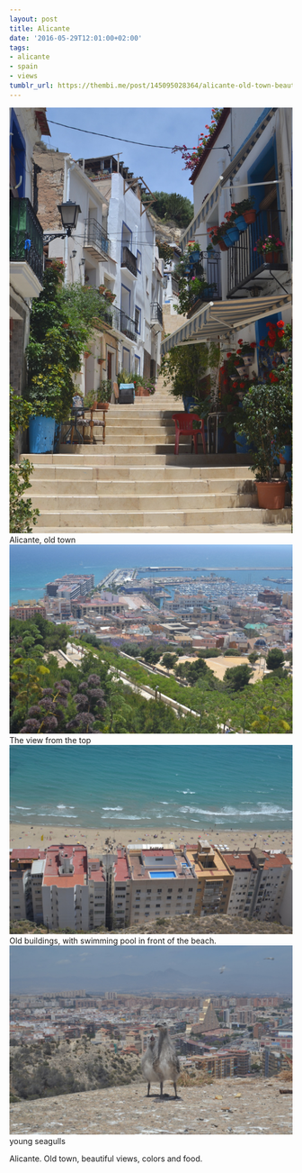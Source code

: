 ```yaml
---
layout: post
title: Alicante
date: '2016-05-29T12:01:00+02:00'
tags:
- alicante
- spain
- views
tumblr_url: https://thembi.me/post/145095028364/alicante-old-town-beautiful-views-colors-and
---
```

 ![](/files/tumblr_o7wmc4skp51tq106bo4_1280.jpg)  
Alicante, old town ![](/files/tumblr_o7wmc4skp51tq106bo3_1280.jpg)  
The view from the top ![](/files/tumblr_o7wmc4skp51tq106bo2_1280.jpg)  
Old buildings, with swimming pool in front of the beach. ![](/files/tumblr_o7wmc4skp51tq106bo1_1280.jpg)  
young seagulls  

Alicante. Old town, beautiful views, colors and food.

